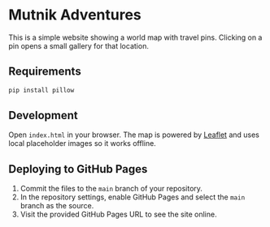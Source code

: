 # Mutnik Adventures

This is a simple website showing a world map with travel pins. Clicking on a pin opens a small gallery for that location.

## Requirements

```python
pip install pillow
```

## Development
Open `index.html` in your browser. The map is powered by [Leaflet](https://leafletjs.com/) and uses local placeholder images so it works offline.

## Deploying to GitHub Pages
1. Commit the files to the `main` branch of your repository.
2. In the repository settings, enable GitHub Pages and select the `main` branch as the source.
3. Visit the provided GitHub Pages URL to see the site online.